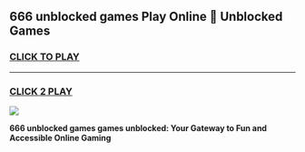 
## 666 unblocked games Play Online 👋 Unblocked Games
<h3>
<a href="https://premium.freeplayer.one?title=666_unblocked_games&ref=19F">CLICK TO PLAY</a></h3>
<hr>

<h3>
<a href="https://premium.freeplayer.one?title=666_unblocked_games&ref=19F">CLICK 2 PLAY</a>
  
</h3>

<a href="https://premium.freeplayer.one?title=666_unblocked_games&ref=19F"><img src="https://clearcache.store/games.png"></a>


**666 unblocked games games unblocked: Your Gateway to Fun and Accessible Online Gaming**
